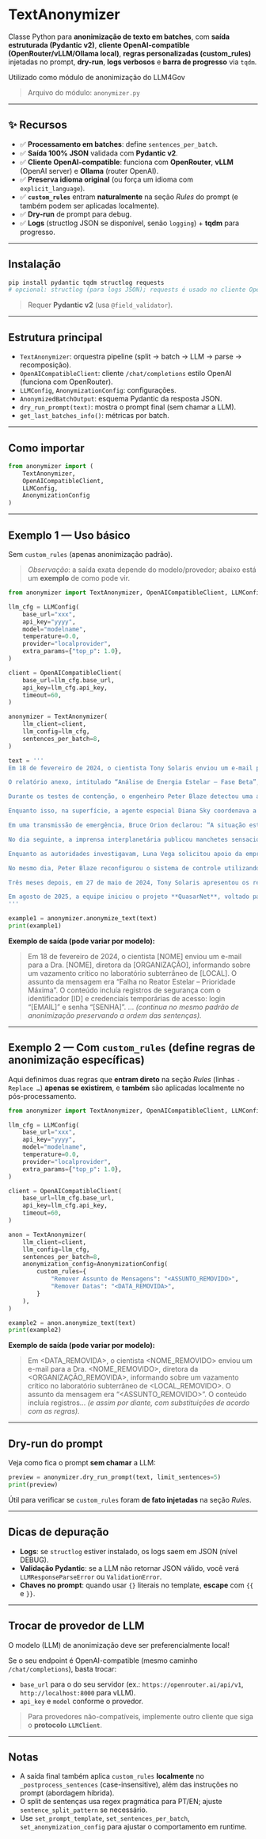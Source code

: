 # TextAnonymizer

Classe Python para **anonimização de texto em batches**, com **saída estruturada (Pydantic v2)**, **cliente OpenAI-compatible (OpenRouter/vLLM/Ollama local)**, **regras personalizadas (custom_rules)** injetadas no prompt, **dry-run**, **logs verbosos** e **barra de progresso** via `tqdm`.

Utilizado como módulo de anonimização do LLM4Gov

> Arquivo do módulo: `anonymizer.py`

---

## ✨ Recursos

* ✅ **Processamento em batches**: define `sentences_per_batch`.
* ✅ **Saída 100% JSON** validada com **Pydantic v2**.
* ✅ **Cliente OpenAI-compatible**: funciona com **OpenRouter**, **vLLM** (OpenAI server) e **Ollama** (router OpenAI).
* ✅ **Preserva idioma original** (ou força um idioma com `explicit_language`).
* ✅ **`custom_rules`** entram **naturalmente** na seção *Rules* do prompt (e também podem ser aplicadas localmente).
* ✅ **Dry-run** de prompt para debug.
* ✅ **Logs** (structlog JSON se disponível, senão `logging`) + **tqdm** para progresso.

---

## Instalação

```bash
pip install pydantic tqdm structlog requests
# opcional: structlog (para logs JSON); requests é usado no cliente OpenAI-compatible
```

> Requer **Pydantic v2** (usa `@field_validator`).

---

## Estrutura principal

* `TextAnonymizer`: orquestra pipeline (split → batch → LLM → parse → recomposição).
* `OpenAICompatibleClient`: cliente `/chat/completions` estilo OpenAI (funciona com OpenRouter).
* `LLMConfig`, `AnonymizationConfig`: configurações.
* `AnonymizedBatchOutput`: esquema Pydantic da resposta JSON.
* `dry_run_prompt(text)`: mostra o prompt final (sem chamar a LLM).
* `get_last_batches_info()`: métricas por batch.

---

## Como importar

```python
from anonymizer import (
    TextAnonymizer,
    OpenAICompatibleClient,
    LLMConfig,
    AnonymizationConfig
)
```

---

## Exemplo 1 — Uso básico

Sem `custom_rules` (apenas anonimização padrão).

> *Observação*: a saída exata depende do modelo/provedor; abaixo está um **exemplo** de como pode vir.

```python
from anonymizer import TextAnonymizer, OpenAICompatibleClient, LLMConfig

llm_cfg = LLMConfig(
    base_url="xxx",
    api_key="yyyy",
    model="modelname",
    temperature=0.0,
    provider="localprovider",
    extra_params={"top_p": 1.0},
)

client = OpenAICompatibleClient(
    base_url=llm_cfg.base_url,
    api_key=llm_cfg.api_key,
    timeout=60,
)

anonymizer = TextAnonymizer(
    llm_client=client,
    llm_config=llm_cfg,
    sentences_per_batch=8,
)

text = '''
Em 18 de fevereiro de 2024, o cientista Tony Solaris enviou um e-mail para a Dra. Luna Vega, diretora da Corporação NeoQuantum, informando sobre um vazamento crítico no laboratório subterrâneo de Órion. O assunto da mensagem era “Falha no Reator Estelar – Prioridade Máxima”. O conteúdo incluía registros de segurança com o identificador 777-999-314 e credenciais temporárias de acesso: login “t.solaris@neoquantum.io” e senha “Nova@2024”.

O relatório anexo, intitulado “Análise de Energia Estelar – Fase Beta”, descrevia como o núcleo do reator, baseado no elemento fictício Helion-9, havia atingido níveis de instabilidade acima do permitido. O documento mencionava que o experimento fora financiado pela Fundação Chronos, em parceria com o Ministério da Ciência Galáctica. A pesquisa fazia parte do projeto MAI-DAI Nebula, coordenado pelo Prof. Bruce Orion, da Universidade de Nova Arcádia.

Durante os testes de contenção, o engenheiro Peter Blaze detectou uma anomalia nos sensores de temperatura. Ele relatou que o sistema de monitoramento Quasar-X, desenvolvido pela StarkWave Industries, não estava respondendo aos comandos do módulo central. “Se o núcleo atingir 1200 graus, a fusão será irreversível”, escreveu Peter em um relatório enviado às 03:47 da manhã de 19 de fevereiro. O relatório incluía o endereço IP 203.88.45.172 e o código interno de operação QX-A17-94.

Enquanto isso, na superfície, a agente especial Diana Sky coordenava a evacuação da equipe. Usando seu comunicador da série Pegasus-V, ela manteve contato direto com a base lunar Helix-01, onde o comandante Clark Volt aguardava instruções. Diana reportou que 42 pesquisadores já haviam sido realocados para a colônia Alfa-Centauri II. O restante deveria embarcar no transporte quântico “Aurora Prime” até o fim do dia.

Em uma transmissão de emergência, Bruce Orion declarou: “A situação está sob controle parcial. Precisamos isolar o Helion-9 e recalibrar o sistema Quasar-X antes do colapso do campo gravitacional local.” A mensagem foi gravada e arquivada sob o protocolo de segurança GA-2024-12. O backup automático foi salvo no servidor interno “nebula-core.local” com hash de verificação 4fa7-x91-12b-9e3.

No dia seguinte, a imprensa interplanetária publicou manchetes sensacionalistas: “Falha no Núcleo Helion-9 ameaça colônia orbital!”. O portal **Cosmic Times** afirmou que a NeoQuantum já havia enfrentado incidentes similares em 2022, quando o projeto StellarBridge foi encerrado após um vazamento de energia. Fontes anônimas alegaram que o atual acidente poderia ter sido causado por sabotagem.

Enquanto as autoridades investigavam, Luna Vega solicitou apoio da empresa de IA SentinelAI, sediada em Neo Tokyo. O modelo linguístico utilizado, chamado Nova-LLM, foi treinado para gerar relatórios automáticos de risco. O algoritmo aplicava uma matriz de severidade-probabilidade semelhante à usada pela agência espacial da Federação de Sistemas Unidos. O primeiro relatório gerado indicou 87% de chance de falha catastrófica se o reator não fosse estabilizado em 12 horas.

No mesmo dia, Peter Blaze reconfigurou o sistema de controle utilizando um patch experimental assinado por “B.Wayne@starkwave.io”. Após a atualização, o sistema respondeu normalmente, e as leituras do Helion-9 retornaram aos níveis seguros. Diana Sky relatou o sucesso à base Helix-01 e registrou o evento sob o código de missão SKY-2045-BR.

Três meses depois, em 27 de maio de 2024, Tony Solaris apresentou os resultados na Conferência Galáctica de Engenharia Avançada (CGEA), realizada em Nova Arcádia. O artigo “Containment Strategies for Helion-9 Cores” foi coassinado por Luna Vega, Bruce Orion e Peter Blaze. O DOI fictício do trabalho é 10.9999/cgea.2024.0420. O evento contou com mais de 3.000 participantes e patrocínio da organização Stellar Council.

Em agosto de 2025, a equipe iniciou o projeto **QuasarNet**, voltado para aprendizado federado entre colônias. O novo modelo, chamado HyperNova-3, foi implementado usando a API pública do OpenRouter Galactic Hub. O relatório final foi compartilhado via link seguro: https://galactic-hub.net/reports/quasarnet_final_v3.json. Espera-se que os resultados sejam revisados pelo Conselho Científico Central antes do fim do ano estelar.
'''

example1 = anonymizer.anonymize_text(text)
print(example1)
```

**Exemplo de saída (pode variar por modelo):**

> Em 18 de fevereiro de 2024, o cientista [NOME] enviou um e-mail para a Dra. [NOME], diretora da [ORGANIZAÇÃO], informando sobre um vazamento crítico no laboratório subterrâneo de [LOCAL]. O assunto da mensagem era “Falha no Reator Estelar – Prioridade Máxima”. O conteúdo incluía registros de segurança com o identificador [ID] e credenciais temporárias de acesso: login “[EMAIL]” e senha “[SENHA]”. … *(continua no mesmo padrão de anonimização preservando a ordem das sentenças).*

---

## Exemplo 2 — Com `custom_rules` (define regras de anonimização específicas)

Aqui definimos duas regras que **entram direto** na seção *Rules* (linhas `- Replace …`) **apenas se existirem**, e **também** são aplicadas localmente no pós-processamento.

```python
from anonymizer import TextAnonymizer, OpenAICompatibleClient, LLMConfig, AnonymizationConfig

llm_cfg = LLMConfig(
    base_url="xxx",
    api_key="yyyy",
    model="modelname",
    temperature=0.0,
    provider="localprovider",
    extra_params={"top_p": 1.0},
)

client = OpenAICompatibleClient(
    base_url=llm_cfg.base_url,
    api_key=llm_cfg.api_key,
    timeout=60,
)

anon = TextAnonymizer(
    llm_client=client,
    llm_config=llm_cfg,
    sentences_per_batch=8,
    anonymization_config=AnonymizationConfig(
        custom_rules={
            "Remover Assunto de Mensagens": "<ASSUNTO_REMOVIDO>",
            "Remover Datas": "<DATA_REMOVIDA>",
        }
    ),
)

example2 = anon.anonymize_text(text)
print(example2)
```

**Exemplo de saída (pode variar por modelo):**

> Em <DATA_REMOVIDA>, o cientista <NOME_REMOVIDO> enviou um e-mail para a Dra. <NOME_REMOVIDO>, diretora da <ORGANIZAÇÃO_REMOVIDA>, informando sobre um vazamento crítico no laboratório subterrâneo de <LOCAL_REMOVIDO>. O assunto da mensagem era “<ASSUNTO_REMOVIDO>”. O conteúdo incluía registros… *(e assim por diante, com substituições de acordo com as regras).*

---

## Dry-run do prompt

Veja como fica o prompt **sem chamar** a LLM:

```python
preview = anonymizer.dry_run_prompt(text, limit_sentences=5)
print(preview)
```

Útil para verificar se `custom_rules` foram **de fato injetadas** na seção *Rules*.

---

## Dicas de depuração

* **Logs**: se `structlog` estiver instalado, os logs saem em JSON (nível DEBUG).
* **Validação Pydantic**: se a LLM não retornar JSON válido, você verá `LLMResponseParseError` ou `ValidationError`.
* **Chaves no prompt**: quando usar `{}` literais no template, **escape** com `{{` e `}}`.

---

## Trocar de provedor de LLM

O modelo (LLM) de anonimização deve ser preferencialmente local!

Se o seu endpoint é OpenAI-compatible (mesmo caminho `/chat/completions`), basta trocar:

* `base_url` para o do seu servidor (ex.: `https://openrouter.ai/api/v1`, `http://localhost:8000` para vLLM).
* `api_key` e `model` conforme o provedor.

> Para provedores não-compatíveis, implemente outro cliente que siga o **protocolo `LLMClient`**.

---

## Notas

* A saída final também aplica `custom_rules` **localmente** no `_postprocess_sentences` (case-insensitive), além das instruções no prompt (abordagem híbrida).
* O split de sentenças usa regex pragmática para PT/EN; ajuste `sentence_split_pattern` se necessário.
* Use `set_prompt_template`, `set_sentences_per_batch`, `set_anonymization_config` para ajustar o comportamento em runtime.

